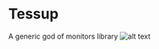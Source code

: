 # Tessup
A generic god of monitors library
![alt text](https://upload.wikimedia.org/wikipedia/ru/0/03/Urhi-tessup_and_tanu-hepa._%D0%9F%D0%B5%D1%87%D0%B0%D1%82%D1%8C.jpg)
